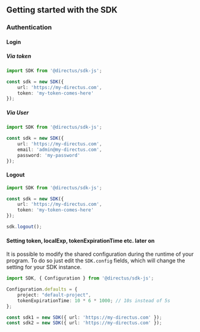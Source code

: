 ## Getting started with the SDK

### Authentication

#### Login 

##### Via token
```ts
import SDK from '@directus/sdk-js';

const sdk = new SDK({
    url: 'https://my-directus.com',
    token: 'my-token-comes-here'
});
```

##### Via User
```ts
import SDK from '@directus/sdk-js';

const sdk = new SDK({
    url: 'https://my-directus.com',
    email: 'admin@my-directus.com',
    password: 'my-password'
});
```

#### Logout
```ts
import SDK from '@directus/sdk-js';

const sdk = new SDK({
    url: 'https://my-directus.com',
    token: 'my-token-comes-here'
});

sdk.logout();
```

#### Setting token, localExp, tokenExpirationTime etc. later on
It is possible to modify the shared configuration during the runtime of your program.
To do so just edit the `SDK.config` fields, which will change the setting for your SDK instance.

```ts
import SDK, { Configuration } from '@directus/sdk-js';

Configuration.defaults = {
    project: "default-project",
    tokenExpirationTime: 10 * 6 * 1000; // 10s instead of 5s
};

const sdk1 = new SDK({ url: 'https://my-directus.com' });
const sdk2 = new SDK({ url: 'https://my-directus.com' });
```
